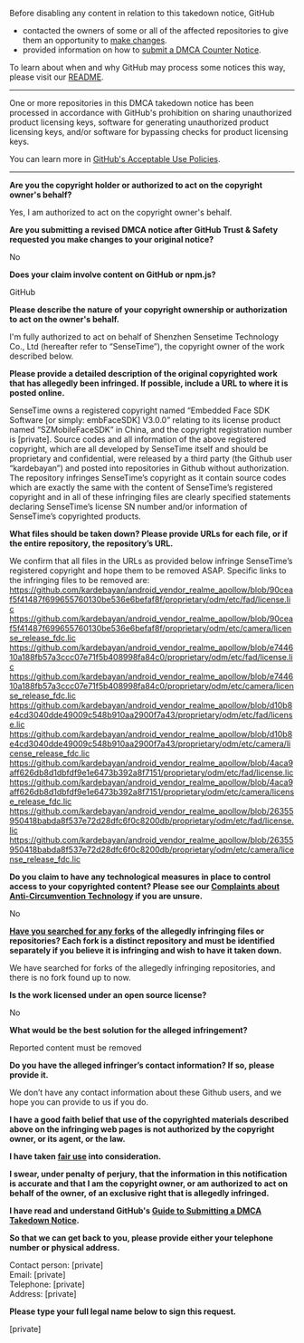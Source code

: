 Before disabling any content in relation to this takedown notice, GitHub
- contacted the owners of some or all of the affected repositories to give them an opportunity to [make changes](https://docs.github.com/en/github/site-policy/dmca-takedown-policy#a-how-does-this-actually-work).
- provided information on how to [submit a DMCA Counter Notice](https://docs.github.com/en/articles/guide-to-submitting-a-dmca-counter-notice).

To learn about when and why GitHub may process some notices this way, please visit our [README](https://github.com/github/dmca/blob/master/README.md#anatomy-of-a-takedown-notice).

---

One or more repositories in this DMCA takedown notice has been processed in accordance with GitHub's prohibition on sharing unauthorized product licensing keys, software for generating unauthorized product licensing keys, and/or software for bypassing checks for product licensing keys.

You can learn more in [GitHub's Acceptable Use Policies](https://docs.github.com/en/github/site-policy/github-acceptable-use-policies).

---

**Are you the copyright holder or authorized to act on the copyright owner's behalf?**

Yes, I am authorized to act on the copyright owner's behalf.

**Are you submitting a revised DMCA notice after GitHub Trust & Safety requested you make changes to your original notice?**

No

**Does your claim involve content on GitHub or npm.js?**

GitHub

**Please describe the nature of your copyright ownership or authorization to act on the owner's behalf.**

I'm fully authorized to act on behalf of Shenzhen Sensetime Technology Co., Ltd (hereafter refer to “SenseTime”), the copyright owner of the work described below.

**Please provide a detailed description of the original copyrighted work that has allegedly been infringed. If possible, include a URL to where it is posted online.**

SenseTime owns a registered copyright named “Embedded Face SDK Software [or simply: embFaceSDK] V3.0.0” relating to its license product named “SZMobileFaceSDK” in China, and the copyright registration number is [private]. Source codes and all information of the above registered copyright, which are all developed by SenseTime itself and should be proprietary and confidential, were released by a third party (the Github user “kardebayan”) and posted into repositories in Github without authorization. The repository infringes SenseTime’s copyright as it contain source codes which are exactly the same with the content of SenseTime’s registered copyright and in all of these infringing files are clearly specified statements declaring SenseTime’s license SN number and/or information of SenseTime’s copyrighted products.

**What files should be taken down? Please provide URLs for each file, or if the entire repository, the repository’s URL.**

We confirm that all files in the URLs as provided below infringe SenseTime’s registered copyright and hope them to be removed ASAP. Specific links to the infringing files to be removed are:  
https://github.com/kardebayan/android_vendor_realme_apollow/blob/90ceaf5f41487f699655760130be536e6befaf8f/proprietary/odm/etc/fad/license.lic  
https://github.com/kardebayan/android_vendor_realme_apollow/blob/90ceaf5f41487f699655760130be536e6befaf8f/proprietary/odm/etc/camera/license_release_fdc.lic  
https://github.com/kardebayan/android_vendor_realme_apollow/blob/e744610a188fb57a3ccc07e71f5b408998fa84c0/proprietary/odm/etc/fad/license.lic  
https://github.com/kardebayan/android_vendor_realme_apollow/blob/e744610a188fb57a3ccc07e71f5b408998fa84c0/proprietary/odm/etc/camera/license_release_fdc.lic  
https://github.com/kardebayan/android_vendor_realme_apollow/blob/d10b8e4cd3040dde49009c548b910aa2900f7a43/proprietary/odm/etc/fad/license.lic  
https://github.com/kardebayan/android_vendor_realme_apollow/blob/d10b8e4cd3040dde49009c548b910aa2900f7a43/proprietary/odm/etc/camera/license_release_fdc.lic  
https://github.com/kardebayan/android_vendor_realme_apollow/blob/4aca9aff626db8d1dbfdf9e1e6473b392a8f7151/proprietary/odm/etc/fad/license.lic  
https://github.com/kardebayan/android_vendor_realme_apollow/blob/4aca9aff626db8d1dbfdf9e1e6473b392a8f7151/proprietary/odm/etc/camera/license_release_fdc.lic  
https://github.com/kardebayan/android_vendor_realme_apollow/blob/26355950418babda8f537e72d28dfc6f0c8200db/proprietary/odm/etc/fad/license.lic  
https://github.com/kardebayan/android_vendor_realme_apollow/blob/26355950418babda8f537e72d28dfc6f0c8200db/proprietary/odm/etc/camera/license_release_fdc.lic

**Do you claim to have any technological measures in place to control access to your copyrighted content? Please see our <a href="https://docs.github.com/articles/guide-to-submitting-a-dmca-takedown-notice#complaints-about-anti-circumvention-technology">Complaints about Anti-Circumvention Technology</a> if you are unsure.**

No

**<a href="https://docs.github.com/articles/dmca-takedown-policy#b-what-about-forks-or-whats-a-fork">Have you searched for any forks</a> of the allegedly infringing files or repositories? Each fork is a distinct repository and must be identified separately if you believe it is infringing and wish to have it taken down.**

We have searched for forks of the allegedly infringing repositories, and there is no fork found up to now.

**Is the work licensed under an open source license?**

No

**What would be the best solution for the alleged infringement?**

Reported content must be removed

**Do you have the alleged infringer’s contact information? If so, please provide it.**

We don’t have any contact information about these Github users, and we hope you can provide to us if you do.

**I have a good faith belief that use of the copyrighted materials described above on the infringing web pages is not authorized by the copyright owner, or its agent, or the law.**

**I have taken <a href="https://www.lumendatabase.org/topics/22">fair use</a> into consideration.**

**I swear, under penalty of perjury, that the information in this notification is accurate and that I am the copyright owner, or am authorized to act on behalf of the owner, of an exclusive right that is allegedly infringed.**

**I have read and understand GitHub's <a href="https://docs.github.com/articles/guide-to-submitting-a-dmca-takedown-notice/">Guide to Submitting a DMCA Takedown Notice</a>.**

**So that we can get back to you, please provide either your telephone number or physical address.**

Contact person: [private]  
Email: [private]  
Telephone: [private]  
Address: [private]  

**Please type your full legal name below to sign this request.**

[private]  
